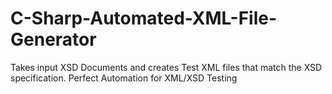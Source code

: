 # C-Sharp-Automated-XML-File-Generator
Takes input XSD Documents and creates Test XML files that match the XSD specification. Perfect Automation for XML/XSD Testing
